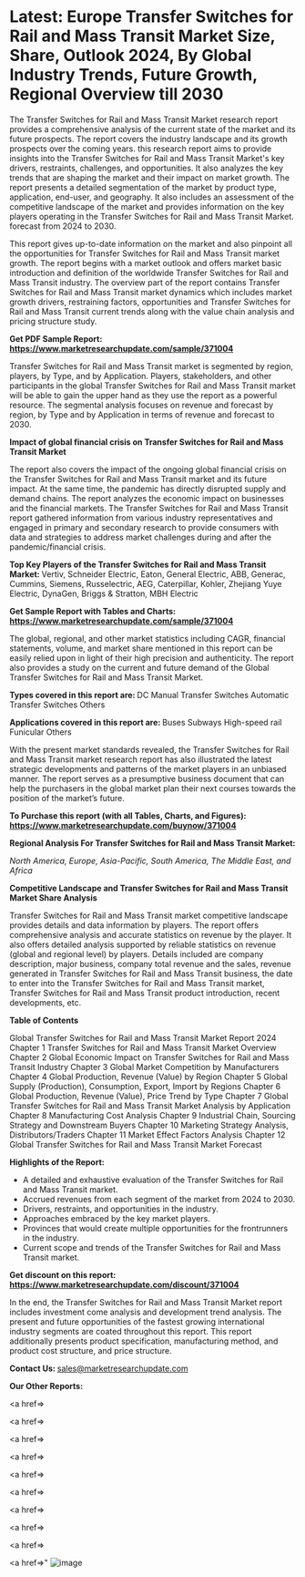 # Latest: Europe Transfer Switches for Rail and Mass Transit Market Size, Share, Outlook 2024, By Global Industry Trends, Future Growth, Regional Overview till 2030

The Transfer Switches for Rail and Mass Transit Market research report provides a comprehensive analysis of the current state of the market and its future prospects. The report covers the industry landscape and its growth prospects over the coming years. this research report aims to provide insights into the Transfer Switches for Rail and Mass Transit Market's key drivers, restraints, challenges, and opportunities. It also analyzes the key trends that are shaping the market and their impact on market growth. The report presents a detailed segmentation of the market by product type, application, end-user, and geography. It also includes an assessment of the competitive landscape of the market and provides information on the key players operating in the Transfer Switches for Rail and Mass Transit Market. forecast from 2024 to 2030.

This report gives up-to-date information on the market and also pinpoint all the opportunities for Transfer Switches for Rail and Mass Transit market growth. The report begins with a market outlook and offers market basic introduction and definition of the worldwide Transfer Switches for Rail and Mass Transit industry. The overview part of the report contains Transfer Switches for Rail and Mass Transit market dynamics which includes market growth drivers, restraining factors, opportunities and Transfer Switches for Rail and Mass Transit current trends along with the value chain analysis and pricing structure study.

<strong><b>Get PDF Sample Report: <a href=https://www.marketresearchupdate.com/sample/371004>https://www.marketresearchupdate.com/sample/371004</a></b></strong>

Transfer Switches for Rail and Mass Transit market is segmented by region, players, by Type, and by Application. Players, stakeholders, and other participants in the global Transfer Switches for Rail and Mass Transit market will be able to gain the upper hand as they use the report as a powerful resource. The segmental analysis focuses on revenue and forecast by region, by Type and by Application in terms of revenue and forecast to 2030.

<strong><b>Impact of global financial crisis on Transfer Switches for Rail and Mass Transit Market</b></strong>

The report also covers the impact of the ongoing global financial crisis on the Transfer Switches for Rail and Mass Transit market and its future impact. At the same time, the pandemic has directly disrupted supply and demand chains. The report analyzes the economic impact on businesses and the financial markets. The Transfer Switches for Rail and Mass Transit report gathered information from various industry representatives and engaged in primary and secondary research to provide consumers with data and strategies to address market challenges during and after the pandemic/financial crisis.

<strong><b>Top Key Players of the Transfer Switches for Rail and Mass Transit Market:
</b></strong>Vertiv, Schneider Electric, Eaton, General Electric, ABB, Generac, Cummins, Siemens, Russelectric, AEG, Caterpillar, Kohler, Zhejiang Yuye Electric, DynaGen, Briggs & Stratton, MBH Electric<strong><b>
</b></strong>

<strong><b>Get Sample Report with Tables and Charts: <a href=https://www.marketresearchupdate.com/sample/371004>https://www.marketresearchupdate.com/sample/371004</a></b></strong>

The global, regional, and other market statistics including CAGR, financial statements, volume, and market share mentioned in this report can be easily relied upon in light of their high precision and authenticity. The report also provides a study on the current and future demand of the Global Transfer Switches for Rail and Mass Transit Market.

<strong><b>Types covered in this report are:
</b></strong>DC Manual Transfer Switches
Automatic Transfer Switches
Others<strong><b>
</b></strong>

<strong><b>Applications covered in this report are:
</b></strong>Buses
Subways
High-speed rail
Funicular
Others<strong><b>
</b></strong>

With the present market standards revealed, the Transfer Switches for Rail and Mass Transit market research report has also illustrated the latest strategic developments and patterns of the market players in an unbiased manner. The report serves as a presumptive business document that can help the purchasers in the global market plan their next courses towards the position of the market’s future.

<strong><b>To Purchase this report (with all Tables, Charts, and Figures): <a href=https://www.marketresearchupdate.com/buynow/371004>https://www.marketresearchupdate.com/buynow/371004</a></b></strong>

<strong><b>Regional Analysis For Transfer Switches for Rail and Mass Transit Market:</b></strong>

<em><i>North America, Europe, Asia-Pacific, South America, The Middle East, and Africa</i></em>

<strong><b>Competitive Landscape and Transfer Switches for Rail and Mass Transit Market Share Analysis</b></strong>

Transfer Switches for Rail and Mass Transit market competitive landscape provides details and data information by players. The report offers comprehensive analysis and accurate statistics on revenue by the player. It also offers detailed analysis supported by reliable statistics on revenue (global and regional level) by players. Details included are company description, major business, company total revenue and the sales, revenue generated in Transfer Switches for Rail and Mass Transit business, the date to enter into the Transfer Switches for Rail and Mass Transit market, Transfer Switches for Rail and Mass Transit product introduction, recent developments, etc.

<strong><b>Table of Contents</b></strong>

Global Transfer Switches for Rail and Mass Transit Market Report 2024
Chapter 1 Transfer Switches for Rail and Mass Transit Market Overview
Chapter 2 Global Economic Impact on Transfer Switches for Rail and Mass Transit Industry
Chapter 3 Global Market Competition by Manufacturers
Chapter 4 Global Production, Revenue (Value) by Region
Chapter 5 Global Supply (Production), Consumption, Export, Import by Regions
Chapter 6 Global Production, Revenue (Value), Price Trend by Type
Chapter 7 Global Transfer Switches for Rail and Mass Transit Market Analysis by Application
Chapter 8 Manufacturing Cost Analysis
Chapter 9 Industrial Chain, Sourcing Strategy and Downstream Buyers
Chapter 10 Marketing Strategy Analysis, Distributors/Traders
Chapter 11 Market Effect Factors Analysis
Chapter 12 Global Transfer Switches for Rail and Mass Transit Market Forecast

<strong><b>Highlights of the Report:</b></strong>

- A detailed and exhaustive evaluation of the Transfer Switches for Rail and Mass Transit market.
- Accrued revenues from each segment of the market from 2024 to 2030.
- Drivers, restraints, and opportunities in the industry.
- Approaches embraced by the key market players.
- Provinces that would create multiple opportunities for the frontrunners in the industry.
- Current scope and trends of the Transfer Switches for Rail and Mass Transit market.

<strong><b>Get discount on this report: <a href=https://www.marketresearchupdate.com/discount/371004>https://www.marketresearchupdate.com/discount/371004</a></b></strong>

In the end, the Transfer Switches for Rail and Mass Transit Market report includes investment come analysis and development trend analysis. The present and future opportunities of the fastest growing international industry segments are coated throughout this report. This report additionally presents product specification, manufacturing method, and product cost structure, and price structure.

<strong><b>Contact Us:
</b></strong>sales@marketresearchupdate.com

<strong>Our Other Reports:</strong>

<a href=></a>

<a href=></a>

<a href=></a>

<a href=></a>

<a href=></a>

<a href=></a>

<a href=></a>

<a href=></a>

<a href=></a>

<a href=></a>"
![image](https://github.com/Gayatrikarjule/Market-Analysis-360/assets/97346546/22ebf1a2-37c1-4388-95cb-ff8934310a14)
